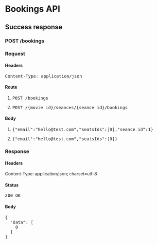 # Bookings API

## Success response

### POST /bookings
### Request

#### Headers

<pre>Content-Type: application/json</pre>

#### Route

 1. <pre>POST /bookings</pre>
 2. <pre>POST /{movie_id}/seances/{seance_id}/bookings</pre>

#### Body

1. <pre>{"email":"hello@test.com","seatsIds":[0],"seance_id":1}</pre>
2. <pre>{"email":"hello@test.com","seatsIds":[0]}</pre>

### Response

#### Headers

Content-Type: application/json; charset=utf-8</pre>

#### Status

<pre>200 OK</pre>

#### Body

<pre>{
  "data": [
    0
  ]
}</pre>
